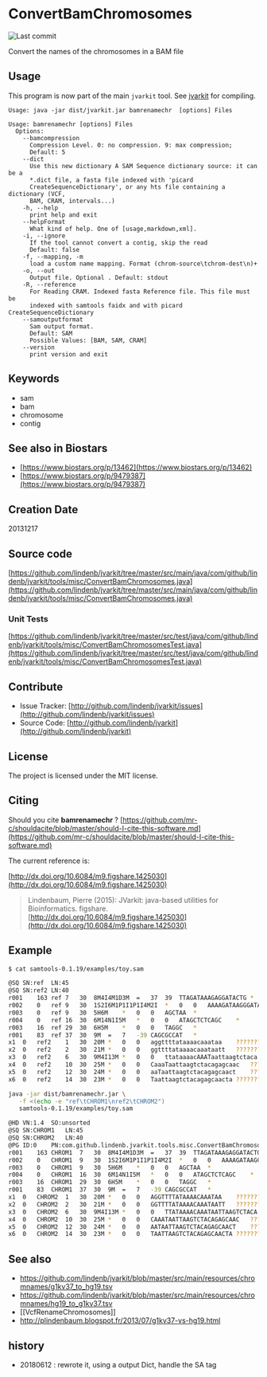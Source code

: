 # ConvertBamChromosomes

![Last commit](https://img.shields.io/github/last-commit/lindenb/jvarkit.png)

Convert the names of the chromosomes in a BAM file


## Usage


This program is now part of the main `jvarkit` tool. See [jvarkit](JvarkitCentral.md) for compiling.


```
Usage: java -jar dist/jvarkit.jar bamrenamechr  [options] Files

Usage: bamrenamechr [options] Files
  Options:
    --bamcompression
      Compression Level. 0: no compression. 9: max compression;
      Default: 5
    --dict
      Use this new dictionary A SAM Sequence dictionary source: it can be a 
      *.dict file, a fasta file indexed with 'picard 
      CreateSequenceDictionary', or any hts file containing a dictionary (VCF, 
      BAM, CRAM, intervals...)
    -h, --help
      print help and exit
    --helpFormat
      What kind of help. One of [usage,markdown,xml].
    -i, --ignore
      If the tool cannot convert a contig, skip the read
      Default: false
    -f, --mapping, -m
      load a custom name mapping. Format (chrom-source\tchrom-dest\n)+
    -o, --out
      Output file. Optional . Default: stdout
    -R, --reference
      For Reading CRAM. Indexed fasta Reference file. This file must be 
      indexed with samtools faidx and with picard CreateSequenceDictionary
    --samoutputformat
      Sam output format.
      Default: SAM
      Possible Values: [BAM, SAM, CRAM]
    --version
      print version and exit

```


## Keywords

 * sam
 * bam
 * chromosome
 * contig



## See also in Biostars

 * [https://www.biostars.org/p/13462](https://www.biostars.org/p/13462)
 * [https://www.biostars.org/p/9479387](https://www.biostars.org/p/9479387)



## Creation Date

20131217

## Source code 

[https://github.com/lindenb/jvarkit/tree/master/src/main/java/com/github/lindenb/jvarkit/tools/misc/ConvertBamChromosomes.java](https://github.com/lindenb/jvarkit/tree/master/src/main/java/com/github/lindenb/jvarkit/tools/misc/ConvertBamChromosomes.java)

### Unit Tests

[https://github.com/lindenb/jvarkit/tree/master/src/test/java/com/github/lindenb/jvarkit/tools/misc/ConvertBamChromosomesTest.java](https://github.com/lindenb/jvarkit/tree/master/src/test/java/com/github/lindenb/jvarkit/tools/misc/ConvertBamChromosomesTest.java)


## Contribute

- Issue Tracker: [http://github.com/lindenb/jvarkit/issues](http://github.com/lindenb/jvarkit/issues)
- Source Code: [http://github.com/lindenb/jvarkit](http://github.com/lindenb/jvarkit)

## License

The project is licensed under the MIT license.

## Citing

Should you cite **bamrenamechr** ? [https://github.com/mr-c/shouldacite/blob/master/should-I-cite-this-software.md](https://github.com/mr-c/shouldacite/blob/master/should-I-cite-this-software.md)

The current reference is:

[http://dx.doi.org/10.6084/m9.figshare.1425030](http://dx.doi.org/10.6084/m9.figshare.1425030)

> Lindenbaum, Pierre (2015): JVarkit: java-based utilities for Bioinformatics. figshare.
> [http://dx.doi.org/10.6084/m9.figshare.1425030](http://dx.doi.org/10.6084/m9.figshare.1425030)



## Example

```bash
$ cat samtools-0.1.19/examples/toy.sam

@SQ	SN:ref	LN:45
@SQ	SN:ref2	LN:40
r001	163	ref	7	30	8M4I4M1D3M	=	37	39	TTAGATAAAGAGGATACTG	*	XX:B:S,12561,2,20,112
r002	0	ref	9	30	1S2I6M1P1I1P1I4M2I	*	0	0	AAAAGATAAGGGATAAA	*
r003	0	ref	9	30	5H6M	*	0	0	AGCTAA	*
r004	0	ref	16	30	6M14N1I5M	*	0	0	ATAGCTCTCAGC	*
r003	16	ref	29	30	6H5M	*	0	0	TAGGC	*
r001	83	ref	37	30	9M	=	7	-39	CAGCGCCAT	*
x1	0	ref2	1	30	20M	*	0	0	aggttttataaaacaaataa	????????????????????
x2	0	ref2	2	30	21M	*	0	0	ggttttataaaacaaataatt	?????????????????????
x3	0	ref2	6	30	9M4I13M	*	0	0	ttataaaacAAATaattaagtctaca	??????????????????????????
x4	0	ref2	10	30	25M	*	0	0	CaaaTaattaagtctacagagcaac	?????????????????????????
x5	0	ref2	12	30	24M	*	0	0	aaTaattaagtctacagagcaact	????????????????????????
x6	0	ref2	14	30	23M	*	0	0	Taattaagtctacagagcaacta	???????????????????????

java -jar dist/bamrenamechr.jar \
   -f <(echo -e "ref\tCHROM1\nref2\tCHROM2")
   samtools-0.1.19/examples/toy.sam

@HD	VN:1.4	SO:unsorted
@SQ	SN:CHROM1	LN:45
@SQ	SN:CHROM2	LN:40
@PG	ID:0	PN:com.github.lindenb.jvarkit.tools.misc.ConvertBamChromosomes	VN:dfab75cb8c06e47e9989e59df62ec8f3242934c4	CL:-f /dev/fd/63 /commun/data/packages/samtools-0.1.19/examples/toy.sam
r001	163	CHROM1	7	30	8M4I4M1D3M	=	37	39	TTAGATAAAGAGGATACTG	*	XX:B:S,12561,2,20,112
r002	0	CHROM1	9	30	1S2I6M1P1I1P1I4M2I	*	0	0	AAAAGATAAGGGATAAA	*
r003	0	CHROM1	9	30	5H6M	*	0	0	AGCTAA	*
r004	0	CHROM1	16	30	6M14N1I5M	*	0	0	ATAGCTCTCAGC	*
r003	16	CHROM1	29	30	6H5M	*	0	0	TAGGC	*
r001	83	CHROM1	37	30	9M	=	7	-39	CAGCGCCAT	*
x1	0	CHROM2	1	30	20M	*	0	0	AGGTTTTATAAAACAAATAA	????????????????????
x2	0	CHROM2	2	30	21M	*	0	0	GGTTTTATAAAACAAATAATT	?????????????????????
x3	0	CHROM2	6	30	9M4I13M	*	0	0	TTATAAAACAAATAATTAAGTCTACA	??????????????????????????
x4	0	CHROM2	10	30	25M	*	0	0	CAAATAATTAAGTCTACAGAGCAAC	?????????????????????????
x5	0	CHROM2	12	30	24M	*	0	0	AATAATTAAGTCTACAGAGCAACT	????????????????????????
x6	0	CHROM2	14	30	23M	*	0	0	TAATTAAGTCTACAGAGCAACTA	???????????????????????

```

## See also

  * https://github.com/lindenb/jvarkit/blob/master/src/main/resources/chromnames/g1kv37_to_hg19.tsv
  * https://github.com/lindenb/jvarkit/blob/master/src/main/resources/chromnames/hg19_to_g1kv37.tsv
  * [[VcfRenameChromosomes]]
  * http://plindenbaum.blogspot.fr/2013/07/g1kv37-vs-hg19.html

## history

  * 20180612 : rewrote it, using a output Dict, handle the SA tag



